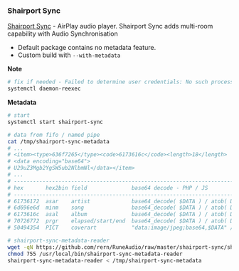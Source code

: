 ### Shairport Sync
[Shairport Sync](https://github.com/mikebrady/shairport-sync) - AirPlay audio player. Shairport Sync adds multi-room capability with Audio Synchronisation
- Default package contains no metadata feature.
- Custom build with `--with-metadata`

**Note**
```sh
# fix if needed - Failed to determine user credentials: No such process
systemctl daemon-reexec
```

**Metadata**
```sh
# start
systemctl start shairport-sync

# data from fifo / named pipe
cat /tmp/shairport-sync-metadata
# ...
# <item><type>636f7265</type><code>6173616c</code><length>18</length>
# <data encoding="base64">
# U29uZ3Mgb2YgSW5ub2NlbmNl</data></item>
# ...
# ----------------------------------------------------------------------------------------------------------------
# hex       hex2bin field              base64 decode - PHP / JS
# ----------------------------------------------------------------------------------------------------------------
# 61736172  asar    artist             base64_decode( $DATA ) / atob( DATA )
# 6d696e6d  minm    song               base64_decode( $DATA ) / atob( DATA )
# 6173616c  asal    album              base64_decode( $DATA ) / atob( DATA )
# 70726772  prgr    elapsed/start/end  base64_decode( $DATA ) / atob( DATA )
# 50494354  PICT    coverart           "data:image/jpeg;base64,$DATA" // already base64

# shairport-sync-metadata-reader
wget -qN https://github.com/rern/RuneAudio/raw/master/shairport-sync/shairport-sync-metadata-reader -P /usr/local/bin
chmod 755 /usr/local/bin/shairport-sync-metadata-reader
shairport-sync-metadata-reader < /tmp/shairport-sync-metadata
```
